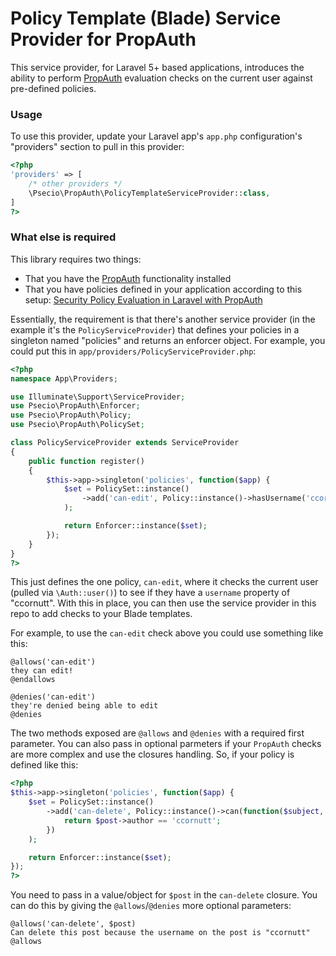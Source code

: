 Policy Template (Blade) Service Provider for PropAuth
==============================

This service provider, for Laravel 5+ based applications, introduces the ability to perform [PropAuth](https://github.com/psecio/propauth) evaluation checks on the current user against pre-defined policies.

### Usage

To use this provider, update your Laravel app's `app.php` configuration's "providers" section to pull in this provider:

```php
<?php
'providers' => [
	/* other providers */
	\Psecio\PropAuth\PolicyTemplateServiceProvider::class,
]
?>
```

### What else is required

This library requires two things:

- That you have the [PropAuth](https://github.com/psecio/propauth) functionality installed
- That you have policies defined in your application according to this setup: [Security Policy Evaluation in Laravel with PropAuth](http://websec.io/2015/10/07/Security-Policy-Evaluation-Laravel-PropAuth.html)

Essentially, the requirement is that there's another service provider (in the example it's the `PolicyServiceProvider`) that defines your policies in a singleton named "policies" and returns an enforcer object. For example, you could put this in `app/providers/PolicyServiceProvider.php`:

```php
<?php
namespace App\Providers;

use Illuminate\Support\ServiceProvider;
use Psecio\PropAuth\Enforcer;
use Psecio\PropAuth\Policy;
use Psecio\PropAuth\PolicySet;

class PolicyServiceProvider extends ServiceProvider
{
    public function register()
    {
    	$this->app->singleton('policies', function($app) {
    		$set = PolicySet::instance()
				->add('can-edit', Policy::instance()->hasUsername('ccornutt'))
			);

    		return Enforcer::instance($set);
    	});
    }
}
?>
```

This just defines the one policy, `can-edit`, where it checks the current user (pulled via `\Auth::user()`) to see if they have a `username` property of "ccornutt". With this in place, you can then use the service provider in this repo to add checks to your Blade templates.

For example, to use the `can-edit` check above you could use something like this:

```
@allows('can-edit')
they can edit!
@endallows

@denies('can-edit')
they're denied being able to edit
@denies
```

The two methods exposed are `@allows` and `@denies` with a required first parameter. You can also pass in optional parmeters if your `PropAuth` checks are more complex and use the closures handling. So, if your policy is defined like this:

```php
<?php
$this->app->singleton('policies', function($app) {
	$set = PolicySet::instance()
		->add('can-delete', Policy::instance()->can(function($subject, $post) {
			return $post->author == 'ccornutt';
		})
	);

	return Enforcer::instance($set);
});
?>
```

You need to pass in a value/object for `$post` in the `can-delete` closure. You can do this by giving the `@allows`/`@denies` more optional parameters:

```
@allows('can-delete', $post)
Can delete this post because the username on the post is "ccornutt"
@allows
```



